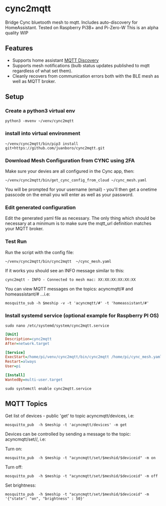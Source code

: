 # cync2mqtt
Bridge Cync bluetooth mesh to mqtt. Includes auto-discovery for HomeAssistant.  Tested on Raspberry Pi3B+ and Pi-Zero-W
This is an alpha quality WIP

## Features
- Supports home assistant [MQTT Discovery](https://www.home-assistant.io/docs/mqtt/discovery/)
- Supports mesh notifications (bulb status updates published to mqtt regardless of what set them).
- Cleanly recovers from communication errors both with the BLE mesh as well as MQTT broker.

## Setup
### Create a python3 virtual env
```shell
python3 -mvenv ~/venv/cync2mqtt
```

### install into virtual environment
```shell
~/venv/cync2mqtt/bin/pip3 install git+https://github.com/juanboro/cync2mqtt.git
```

### Download Mesh Configuration from CYNC using 2FA
Make sure your devies are all configured in the Cync app, then:
```shell
~/venv/cync2mqtt/bin/get_cync_config_from_cloud ~/cync_mesh.yaml
```

You will be prompted for your username (email) - you'll then get a onetime passcode on the email you will enter as well as your password.

### Edit generated configuration
Edit the generated yaml file as necessary.  The only thing which should be necessary at a minimum is to make sure the mqtt_url definition matches your MQTT broker.

### Test Run
Run the script with the config file:
```shell
~/venv/cync2mqtt/bin/cync2mqtt  ~/cync_mesh.yaml
```
If it works you should see an INFO message similar to this:
```shell
cync2mqtt - INFO - Connected to mesh mac: XX:XX:XX:XX:XX:XX
```

You can view MQTT messages on the topics: acyncmqtt/# and homeassistant/# ...i.e:
```shell
mosquitto_sub -h $meship -v -t 'acyncmqtt/#' -t 'homeassistant/#'
```


### Install systemd service (optional example for Raspberry PI OS)

```shell
sudo nano /etc/systemd/system/cync2mqtt.service
```
```ini 
[Unit]
Description=cync2mqtt
After=network.target

[Service]
ExecStart=/home/pi/venv/cync2mqtt/bin/cync2mqtt /home/pi/cync_mesh.yaml
Restart=always
User=pi

[Install]
WantedBy=multi-user.target
```

```shell
sudo systemctl enable cync2mqtt.service
```

## MQTT Topics
Get list of devices - public 'get' to topic acyncmqtt/devices, i.e: 
```shell
mosquitto_pub  -h $meship -t 'acyncmqtt/devices' -m get
```

Devices can be controlled by sending a message to the topic: acyncmqtt/set/<meshid>/<deviceid>, i.e:

Turn on:
```shell
mosquitto_pub  -h $meship -t "acyncmqtt/set/$meshid/$deviceid" -m on
```

Turn off:
```shell
mosquitto_pub  -h $meship -t "acyncmqtt/set/$meshid/$deviceid" -m off
```

Set brightness:
```shell
mosquitto_pub  -h $meship -t "acyncmqtt/set/$meshid/$deviceid" -m '{"state": "on", "brightness" : 50}' 
```
